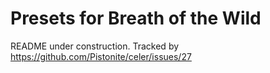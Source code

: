 # Presets for Breath of the Wild
README under construction. Tracked by https://github.com/Pistonite/celer/issues/27
